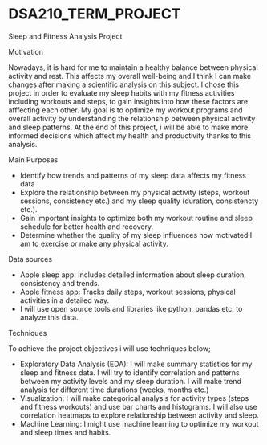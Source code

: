 # DSA210_TERM_PROJECT

Sleep and Fitness Analysis Project

Motivation

Nowadays, it is hard for me to maintain a healthy balance between physical activity and rest. This affects my overall well-being and I think I can make changes after making a scientific analysis on this subject.
I chose this project in order to evaluate my sleep habits with my fitness activities including workouts and steps, 
to gain insights into how these factors are afffecting each other. My goal is to optimize my workout programs and overall activity by understanding the relationship between physical activity and sleep patterns. At the end of this project, i will be able to make
more informed decisions which affect my health and productivity thanks to this analysis.

Main Purposes

- Identify how trends and patterns of my sleep data affects my fitness data
- Explore the relationship between my physical activity (steps, workout sessions, consistency etc.) and my sleep quality (duration, consistencty etc.).
- Gain important insights to optimize both my workout routine and sleep schedule for better health and recovery.
- Determine whether the quality of my sleep influences how motivated I am to exercise or make any physical activity.

Data sources

- Apple sleep app: Includes detailed information about sleep duration, consistency and trends.
- Apple fitness app: Tracks daily steps, workout sessions, physical activities in a detailed way.
- I will use open source tools and libraries like python, pandas etc. to analyze this data.

Techniques

To achieve the project objectives i will use techniques below;
- Exploratory Data Analysis (EDA): I will make summary statistics for my sleep and fitness data. I will try to identify correlation and patterns between my activity levels and my sleep duration. I will make trend analysis for different time durations (weeks, months etc.)
- Visualization: I will make categorical analysis for activity types (steps and fitness workouts) and use bar charts and histograms. I will also use correlation heatmaps to explore relationship between activity and sleep.
- Machine Learning: I might use machine learning to optimize my workout and sleep times and habits. 



